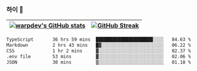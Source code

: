 
### 하이 👋
[![warpdev's GitHub stats](https://github-readme-stats.vercel.app/api?username=warpdev&show_icons=true&theme=vue-dark)](#) |[![GitHub Streak](https://github-readme-streak-stats.herokuapp.com/?user=warpdev&theme=dark)](#)
--- | --- |
<!--START_SECTION:waka-->

```txt
TypeScript       36 hrs 59 mins  █████████████████████░░░░   84.63 %
Markdown         2 hrs 43 mins   █▓░░░░░░░░░░░░░░░░░░░░░░░   06.22 %
CSS              1 hr 2 mins     ▓░░░░░░░░░░░░░░░░░░░░░░░░   02.37 %
.env file        53 mins         ▓░░░░░░░░░░░░░░░░░░░░░░░░   02.06 %
JSON             30 mins         ▒░░░░░░░░░░░░░░░░░░░░░░░░   01.18 %
```

<!--END_SECTION:waka-->

<!--
**warpdev/warpdev** is a ✨ _special_ ✨ repository because its `README.md` (this file) appears on your GitHub profile.

Here are some ideas to get you started:

- 🔭 I’m currently working on ...
- 🌱 I’m currently learning ...
- 👯 I’m looking to collaborate on ...
- 🤔 I’m looking for help with ...
- 💬 Ask me about ...
- 📫 How to reach me: ...
- 😄 Pronouns: ...
- ⚡ Fun fact: ...
-->
